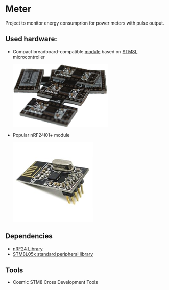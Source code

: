 # Meter

Project to monitor energy consumprion for power meters with pulse output.

## Used hardware:

* Compact breadboard-compatible [module](https://easyeda.com/andrey.pustovalov/stm8l-nrf24l01-module_copy) based on [STM8L](https://www.st.com/en/microcontrollers-microprocessors/stm8l051f3.html) microcontroller

  ![Module Image](docs/stm8l.png/?raw=true)
 
* Popular nRF24l01+ module

  ![nRF24l01+ Image](docs/nRF24L01.jpeg/?raw=true)

## Dependencies

* [nRF24 Library](https://github.com/AndreiPustovalov/nRF24-Lib)
* [STM8L05x standard peripheral library](https://www.st.com/content/st_com/en/products/embedded-software/mcu-mpu-embedded-software/stm8-embedded-software/stsw-stm8016.html)

## Tools

* Cosmic STM8 Cross Development Tools

